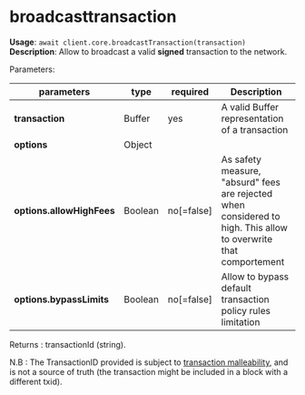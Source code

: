 # broadcasttransaction

**Usage**: `await client.core.broadcastTransaction(transaction)`  
**Description**: Allow to broadcast a valid **signed** transaction to the network.

Parameters:

| parameters                | type    | required   | Description                                                                                                      |
| ------------------------- | ------- | ---------- | ---------------------------------------------------------------------------------------------------------------- |
| **transaction**           | Buffer  | yes        | A valid Buffer representation of a transaction                                                                   |
| **options**               | Object  |            |                                                                                                                  |
| **options.allowHighFees** | Boolean | no[=false] | As safety measure, "absurd" fees are rejected when considered to high. This allow to overwrite that comportement |
| **options.bypassLimits**  | Boolean | no[=false] | Allow to bypass default transaction policy rules limitation                                                      |

Returns : transactionId (string).

N.B : The TransactionID provided is subject to [transaction malleability](https://docs.dash.org/projects/core/en/stable/docs/guide/transactions-transaction-malleability.html), and is not a source of truth (the transaction might be included in a block with a different txid).